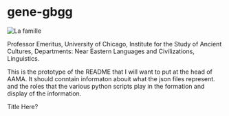 # gene-gbgg
![La famille](https://github.com/gbgg/gene-gbgg/assets/1830635/17d5be40-7c79-49df-a423-ecb8e488e02f)

Professor Emeritus, University of Chicago, Institute for the Study of Ancient Cultures, 
Departments: Near Eastern Languages  and Civilizations, Linguistics.

This is the prototype of the README that I will want to put at the head of AAMA.
It should conntain informaton abouit what the json files represent. and the roles that
the various python scripts play in the formation and display of the information.

Title Here?
